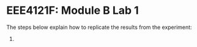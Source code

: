 # EEE4121F: Module B Lab 1
The steps below explain how to replicate the results from the experiment:

1. 


